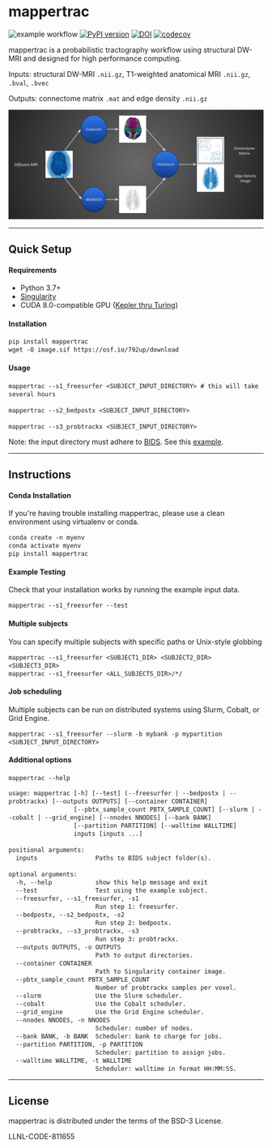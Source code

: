 mappertrac
===========
![example workflow](https://github.com/LLNL/MaPPeRTrac/actions/workflows/build.yml/badge.svg
) [![PyPI version](https://badge.fury.io/py/mappertrac.svg)](https://badge.fury.io/py/mappertrac
) [![DOI](https://zenodo.org/badge/376166124.svg)](https://zenodo.org/badge/latestdoi/376166124
) [![codecov](https://codecov.io/gh/LLNL/mappertrac/branch/master/graph/badge.svg?token=E1EYRQ9EPZ)](https://codecov.io/gh/LLNL/mappertrac)

mappertrac is a probabilistic tractography workflow using structural DW-MRI and designed for high performance computing.

Inputs: structural DW-MRI `.nii.gz`, T1-weighted anatomical MRI `.nii.gz`, `.bval`, `.bvec`

Outputs: connectome matrix `.mat` and edge density `.nii.gz`

![](workflow_diagram.png?raw=true)

---

## Quick Setup

#### Requirements

* Python 3.7+
* [Singularity](https://sylabs.io/guides/3.5/user-guide/index.html)
* CUDA 8.0-compatible GPU ([Kepler thru Turing](https://docs.nvidia.com/deploy/cuda-compatibility/))

#### Installation
```
pip install mappertrac
wget -O image.sif https://osf.io/792up/download
```

#### Usage
```
mappertrac --s1_freesurfer <SUBJECT_INPUT_DIRECTORY> # this will take several hours

mappertrac --s2_bedpostx <SUBJECT_INPUT_DIRECTORY>

mappertrac --s3_probtrackx <SUBJECT_INPUT_DIRECTORY>
```

Note: the input directory must adhere to [BIDS](https://bids.neuroimaging.io/). See this [example](https://github.com/LLNL/MaPPeRTrac/tree/master/mappertrac/data/example_inputs/sub-011591).

---

## Instructions

#### Conda Installation
If you're having trouble installing mappertrac, please use a clean environment using virtualenv or conda.
```
conda create -n myenv
conda activate myenv
pip install mappertrac
```

#### Example Testing
Check that your installation works by running the example input data.
```
mappertrac --s1_freesurfer --test
```

#### Multiple subjects
You can specify multiple subjects with specific paths or Unix-style globbing
```
mappertrac --s1_freesurfer <SUBJECT1_DIR> <SUBJECT2_DIR> <SUBJECT3_DIR>
mappertrac --s1_freesurfer <ALL_SUBJECTS_DIR>/*/
```

#### Job scheduling
Multiple subjects can be run on distributed systems using Slurm, Cobalt, or Grid Engine.
```
mappertrac --s1_freesurfer --slurm -b mybank -p mypartition <SUBJECT_INPUT_DIRECTORY>
```

#### Additional options
```
mappertrac --help
```
```
usage: mappertrac [-h] [--test] (--freesurfer | --bedpostx | --probtrackx) [--outputs OUTPUTS] [--container CONTAINER]
                  [--pbtx_sample_count PBTX_SAMPLE_COUNT] [--slurm | --cobalt | --grid_engine] [--nnodes NNODES] [--bank BANK]
                  [--partition PARTITION] [--walltime WALLTIME]
                  inputs [inputs ...]

positional arguments:
  inputs                Paths to BIDS subject folder(s).

optional arguments:
  -h, --help            show this help message and exit
  --test                Test using the example subject.
  --freesurfer, --s1_freesurfer, -s1
                        Run step 1: freesurfer.
  --bedpostx, --s2_bedpostx, -s2
                        Run step 2: bedpostx.
  --probtrackx, --s3_probtrackx, -s3
                        Run step 3: probtrackx.
  --outputs OUTPUTS, -o OUTPUTS
                        Path to output directories.
  --container CONTAINER
                        Path to Singularity container image.
  --pbtx_sample_count PBTX_SAMPLE_COUNT
                        Number of probtrackx samples per voxel.
  --slurm               Use the Slurm scheduler.
  --cobalt              Use the Cobalt scheduler.
  --grid_engine         Use the Grid Engine scheduler.
  --nnodes NNODES, -n NNODES
                        Scheduler: number of nodes.
  --bank BANK, -b BANK  Scheduler: bank to charge for jobs.
  --partition PARTITION, -p PARTITION
                        Scheduler: partition to assign jobs.
  --walltime WALLTIME, -t WALLTIME
                        Scheduler: walltime in format HH:MM:SS.
```

---

License
-------
mappertrac is distributed under the terms of the BSD-3 License.

LLNL-CODE-811655
